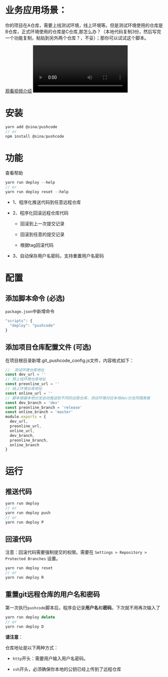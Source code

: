 # 业务应用场景：
你的项目在A仓库，需要上线测试环境，线上环境等。但是测试环境使用的仓库是B仓库，正式环境使用的仓库是C仓库,那怎么办？（本地代码复制3份，然后写完一个功能复制，粘贴到另外两个仓库？，不妥）；那你可以试试这个脚本。

[观看视频介绍](http://nodestudy.sinastorage.com/87e0ca497ff04900b520e08e8b451ebf/dadf07fa.mp4)
<video controls  preload src="http://nodestudy.sinastorage.com/87e0ca497ff04900b520e08e8b451ebf/dadf07fa.mp4">
</video>

# 安装

```javascript
yarn add @sina/pushcode
// or
npm install @sina/pushcode
```


# 功能

查看帮助
```javascript
yarn run deploy --help
// or
yarn run deploy reset --help
```

+ 1、程序化推送代码到任意远程仓库

+ 2、程序化回滚远程仓库代码
  + 回滚到上一次提交记录

  + 回滚到任意的提交记录

  + 根据tag回滚代码

+ 3、自动保存用户名密码，支持重置用户名密码



# 配置

## 添加脚本命令 (必选)

`package.json`中新增命令

```javascript
"scripts": {
  "deploy": "pushcode"
}
```

##  添加项目仓库配置文件 (可选)

在项目根目录新增.git_pushcode_config.js文件，内容格式如下：
```javascript
//  测试环境仓库地址
const dev_url = ''
// 预上线环境仓库地址
const preonline_url = ''
// 线上环境仓库地址
const online_url = ''
// 脚本根据本地分支自动推送到不同的远程仓库，测试环境对应本地dev分支同理类推
const dev_branch = 'dev'
const preonline_branch = 'release'
const online_branch = 'master'
module.exports = {
  dev_url,
  preonline_url,
  online_url,
  dev_branch,
  preonline_branch,
  online_branch
}
```


# 运行


## 推送代码

```javascript
yarn run deploy 
// or
yarn run deploy push
// or 
yarn run deploy P
```

## 回滚代码

注意：回滚代码需要强制提交的权限。需要在
`Settings > Repository >  Protected Branches`
设置。 

```javascript
yarn run deploy reset
// or
yarn run deploy R

```

## 重置git远程仓库的用户名和密码

第一次执行`pushcode`脚本后，程序会记录**用户名**和**密码**，下次就不用再次输入了
```javascript
yarn run deploy delete
// or 
yarn run deploy D
```

**请注意**：

仓库地址是以下两种方式：
+ `http`开头：需要用户输入用户名密码。

+ `ssh`开头，必须确保你本地的公钥已经上传到了远程仓库



